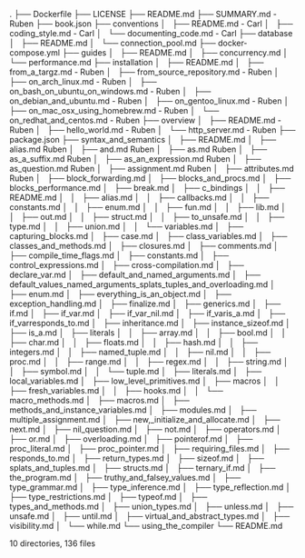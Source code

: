 .
├── Dockerfile
├── LICENSE
├── README.md
├── SUMMARY.md - Ruben
├── book.json
├── conventions
│   ├── README.md - Carl
│   ├── coding_style.md - Carl
│   └── documenting_code.md - Carl
├── database
│   ├── README.md
│   └── connection_pool.md
├── docker-compose.yml
├── guides
│   ├── README.md
│   ├── concurrency.md
│   └── performance.md
├── installation
│   ├── README.md
│   ├── from_a_targz.md - Ruben
│   ├── from_source_repository.md - Ruben
│   ├── on_arch_linux.md - Ruben
│   ├── on_bash_on_ubuntu_on_windows.md - Ruben
│   ├── on_debian_and_ubuntu.md - Ruben
│   ├── on_gentoo_linux.md - Ruben
│   ├── on_mac_osx_using_homebrew.md - Ruben
│   └── on_redhat_and_centos.md - Ruben
├── overview
│   ├── README.md - Ruben
│   ├── hello_world.md - Ruben
│   └── http_server.md - Ruben
├── package.json
├── syntax_and_semantics
│   ├── README.md
│   ├── alias.md Ruben
│   ├── and.md Ruben
│   ├── as.md Ruben
│   ├── as_a_suffix.md Ruben
│   ├── as_an_expression.md Ruben
│   ├── as_question.md Ruben
│   ├── assignment.md Ruben
│   ├── attributes.md Ruben
│   ├── block_forwarding.md
│   ├── blocks_and_procs.md
│   ├── blocks_performance.md
│   ├── break.md
│   ├── c_bindings
│   │   ├── README.md
│   │   ├── alias.md
│   │   ├── callbacks.md
│   │   ├── constants.md
│   │   ├── enum.md
│   │   ├── fun.md
│   │   ├── lib.md
│   │   ├── out.md
│   │   ├── struct.md
│   │   ├── to_unsafe.md
│   │   ├── type.md
│   │   ├── union.md
│   │   └── variables.md
│   ├── capturing_blocks.md
│   ├── case.md
│   ├── class_variables.md
│   ├── classes_and_methods.md
│   ├── closures.md
│   ├── comments.md
│   ├── compile_time_flags.md
│   ├── constants.md
│   ├── control_expressions.md
│   ├── cross-compilation.md
│   ├── declare_var.md
│   ├── default_and_named_arguments.md
│   ├── default_values_named_arguments_splats_tuples_and_overloading.md
│   ├── enum.md
│   ├── everything_is_an_object.md
│   ├── exception_handling.md
│   ├── finalize.md
│   ├── generics.md
│   ├── if.md
│   ├── if_var.md
│   ├── if_var_nil.md
│   ├── if_varis_a.md
│   ├── if_varresponds_to.md
│   ├── inheritance.md
│   ├── instance_sizeof.md
│   ├── is_a.md
│   ├── literals
│   │   ├── array.md
│   │   ├── bool.md
│   │   ├── char.md
│   │   ├── floats.md
│   │   ├── hash.md
│   │   ├── integers.md
│   │   ├── named_tuple.md
│   │   ├── nil.md
│   │   ├── proc.md
│   │   ├── range.md
│   │   ├── regex.md
│   │   ├── string.md
│   │   ├── symbol.md
│   │   └── tuple.md
│   ├── literals.md
│   ├── local_variables.md
│   ├── low_level_primitives.md
│   ├── macros
│   │   ├── fresh_variables.md
│   │   ├── hooks.md
│   │   └── macro_methods.md
│   ├── macros.md
│   ├── methods_and_instance_variables.md
│   ├── modules.md
│   ├── multiple_assignment.md
│   ├── new,_initialize_and_allocate.md
│   ├── next.md
│   ├── nil_question.md
│   ├── not.md
│   ├── operators.md
│   ├── or.md
│   ├── overloading.md
│   ├── pointerof.md
│   ├── proc_literal.md
│   ├── proc_pointer.md
│   ├── requiring_files.md
│   ├── responds_to.md
│   ├── return_types.md
│   ├── sizeof.md
│   ├── splats_and_tuples.md
│   ├── structs.md
│   ├── ternary_if.md
│   ├── the_program.md
│   ├── truthy_and_falsey_values.md
│   ├── type_grammar.md
│   ├── type_inference.md
│   ├── type_reflection.md
│   ├── type_restrictions.md
│   ├── typeof.md
│   ├── types_and_methods.md
│   ├── union_types.md
│   ├── unless.md
│   ├── unsafe.md
│   ├── until.md
│   ├── virtual_and_abstract_types.md
│   ├── visibility.md
│   └── while.md
└── using_the_compiler
    └── README.md

10 directories, 136 files
